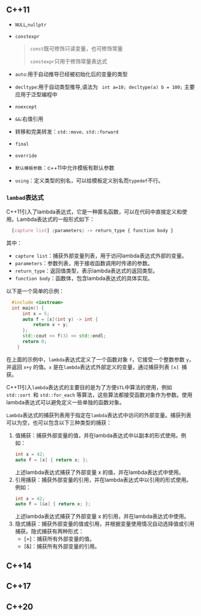 ## C++11

- `NULL`,`nullptr`

- `constexpr`

  > `const`既可修饰只读变量，也可修饰常量
  >
  > `constexpr`只用于修饰常量表达式

 - `auto`:用于自动推导已经被初始化后的变量的类型
 - `decltype`:用于自动类型推导,语法为 `
   int a=10; decltype(a) b = 100;`  主要应用于泛型编程中
- `noexcept`

- `&&`:右值引用

- 转移和完美转发：`std::move，std::forward`

- `final`

- `override`

- `默认模板参数`：c++11中允许模板有默认参数

- `using`：定义类型的别名，可以给模板定义别名而`typedef`不行。   

### `lambad`表达式   
  C++11引入了lambda表达式，它是一种匿名函数，可以在代码中直接定义和使用。Lambda表达式的一般形式如下：
  ```css
    [capture list] (parameters) -> return_type { function body }
  ```
  其中：
   - `capture list`：捕获外部变量列表，用于访问lambda表达式外部的变量。
   - `parameters`：参数列表，用于接收函数调用时传递的参数。
   - `return_type`：返回值类型，表示lambda表达式的返回类型。
   - `function body`：函数体，包含lambda表达式的具体实现。   

以下是一个简单的示例：
  ```c++
    #include <iostream>
    int main() {
        int x = 5;
        auto f = [x](int y) -> int {
            return x + y;
        };
        std::cout << f(3) << std::endl;
        return 0;
      }
  ```
在上面的示例中，`lambda`表达式定义了一个函数对象 `f`，它接受一个整数参数 `y`，并返回 `x+y` 的值。`x` 是在`lambda`表达式外部定义的变量，通过捕获列表 `[x] `捕获。

C++11引入`lambda`表达式的主要目的是为了方便`STL`中算法的使用，例如 `std::sort `和 `std::for_each` 等算法，这些算法都接受函数对象作为参数。使用lambda表达式可以避免定义一些单独的函数对象。

`Lambda`表达式的捕获列表用于指定在`lambda`表达式中访问的外部变量。捕获列表可以为空，也可以包含以下三种类型的捕获：
1. 值捕获：捕获外部变量的值，并在lambda表达式中以副本的形式使用。例如：
    ```c++
    int x = 42;
    auto f = [x] { return x; };
    ```
    上述lambda表达式捕获了外部变量 x 的值，并在lambda表达式中使用。
2. 引用捕获：捕获外部变量的引用，并在lambda表达式中以引用的形式使用。例如：    
    ```c++
    int x = 42;
    auto f = [&x] { return x; };
    ```
    上述lambda表达式捕获了外部变量 x 的引用，并在lambda表达式中使用。    
3. 隐式捕获：捕获外部变量的值或引用，并根据变量使用情况自动选择值或引用捕获。隐式捕获有两种形式：   
   - [=]：捕获所有外部变量的值。
   - [&]：捕获所有外部变量的引用。   
 




## C++14

## C++17

## C++20